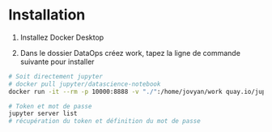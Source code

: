 # Installation

1. Installez Docker Desktop 

2. Dans le dossier DataOps créez work, tapez la ligne de commande suivante pour installer 

```bash
# Soit directement jupyter 
# docker pull jupyter/datascience-notebook
docker run -it --rm -p 10000:8888 -v "./":/home/jovyan/work quay.io/jupyter/datascience-notebook:2024-04-29

# Token et mot de passe
jupyter server list
# récupération du token et définition du mot de passe

```